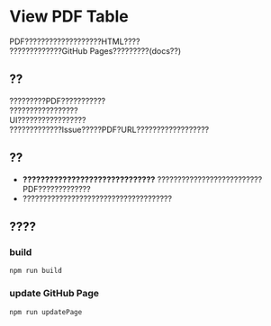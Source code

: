 # View PDF Table

PDF???????????????????HTML????  
?????????????GitHub Pages?????????(docs??)

## ??

?????????PDF???????????  
?????????????????  
UI?????????????????  
?????????????Issue?????PDF?URL??????????????????

## ??

- **??????????????????????????????** ??????????????????????????PDF?????????????
- ?????????????????????????????????????

## ????

### build

```
npm run build
```

### update GitHub Page

```
npm run updatePage
```

